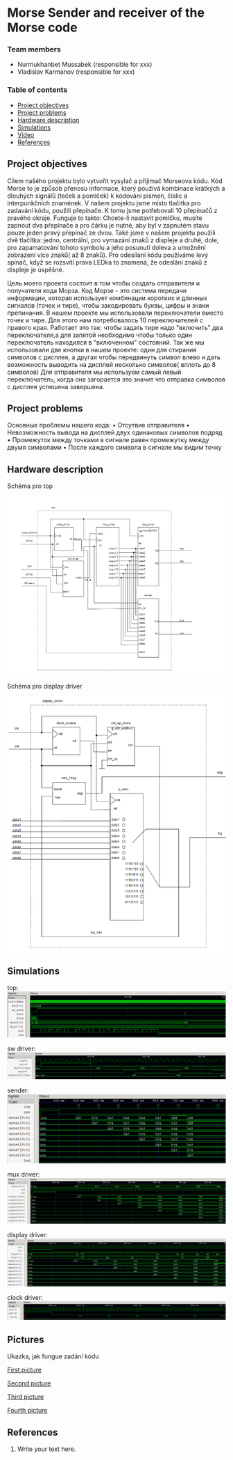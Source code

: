 # Morse Sender and receiver of the Morse code

### Team members

* Nurmukhanbet Mussabek (responsible for xxx)
* Vladislav Karmanov (responsible for xxx)


### Table of contents

* [Project objectives](#objectives)
* [Project problems](#problems)
* [Hardware description](#hardware)
* [Simulations](#modules)
* [Video](#video)
* [References](#references)

<a name="objectives"></a>

## Project objectives

Cílem našého projektu bylo vytvořit vysylač a přijimač Morseova kódu. Kód Morse to je způsob přenosu informace, který používá kombinace krátkých a dlouhých signálů (teček a pomlček) k kódování písmen, číslic a interpunkčních znamének. V našem projektu jsme místo 
tlačitka pro zadavání kódu, použili přepínače. K tomu jsme potřebovali 10 přepínačů z pravého okraje. Funguje to takto: Chcete-li nastavit pomlčku, musíte zapnout dva přepínače a pro čárku je nutné, aby byl v zapnutém stavu pouze jeden pravý přepínač ze dvou. Také jsme v našem projektu použili dvě tlačítka: jedno, centrální, pro vymazání znaků z displeje a druhé, dole, pro zapamatování tohoto symbolu a jeho posunutí doleva a umožnění zobrazení více znaků( až 8 znaků). Pro odesílaní kódu používáme levý spínač, když se rozsvítí prava LEDka to znamená, že odeslání znaků z displeje je úspěšné.

Цель моего проекта состоит в том чтобы создать отправителя и получателя кода Морза. Код Морзе - это система передачи информации, которая использует комбинации коротких и длинных сигналов (точек и тире), чтобы закодировать буквы, цифры и знаки препинания. В нашем проекте мы использовали переключатели вместо точек и тире. Для этого нам потребовалось 10 переключателей с правого края. Работает это так: чтобы задать тире надо "включить" два переключателя,а для запятой необходимо чтобы только один переключатель находился в "включенном" состояний. Так же мы использовали две кнопки в нашем проекте: один для стирания символов с дисплея, а другая чтобы передвинуть символ влево и дать возможность выводить на дисплей несколько символов( вплоть до 8 символов) Для отправителя мы используем самый левый переключатель, когда она загорается это значит что отправка символов с дисплея успешена завершена.

<a name="problems"></a>

## Project problems
Основные проблемы нашего кода:
• Отсутвие отправителя 
• Невозможность вывода на дисплей двух одинаковых символов подряд 
• Промежуток между точками в сигнале равен промежутку между двумя символами
• После каждого символа в сигнале мы видим точку

<a name="hardware"></a>

## Hardware description

Schéma pro top


![top](https://github.com/Kane203/digital-electronics-1/blob/main/labs/project/top.PNG)

Schéma pro display driver


![display driver](https://github.com/Kane203/digital-electronics-1/blob/main/labs/project/display_driver.PNG)

<a name="modules"></a>

## Simulations

top:
![top](https://github.com/Kane203/digital-electronics-1/blob/main/labs/project/pics/top.png)

sw driver:
![sw driver](https://github.com/Kane203/digital-electronics-1/blob/main/labs/project/pics/sw.png)

sender:
![sender](https://github.com/Kane203/digital-electronics-1/blob/main/labs/project/pics/sender.png)

mux driver:
![mux driver](https://github.com/Kane203/digital-electronics-1/blob/main/labs/project/pics/mux.png)

display driver:
![display driver](https://github.com/Kane203/digital-electronics-1/blob/main/labs/project/pics/disp.png)

clock driver:
![clock driver](https://github.com/Kane203/digital-electronics-1/blob/main/labs/project/pics/clock.png)



<a name="video"></a>

## Pictures
 Ukazka, jak fungue zadání kódu


[First picture](https://github.com/Kane203/digital-electronics-1/blob/main/labs/project/01.jpg)

[Second picture](https://github.com/Kane203/digital-electronics-1/blob/main/labs/project/012.jpg)

[Third picture](https://github.com/Kane203/digital-electronics-1/blob/main/labs/project/0123.jpg)

[Fourth picture](https://github.com/Kane203/digital-electronics-1/blob/main/labs/project/0123a.jpg)


<a name="references"></a>

## References

1. Write your text here.
